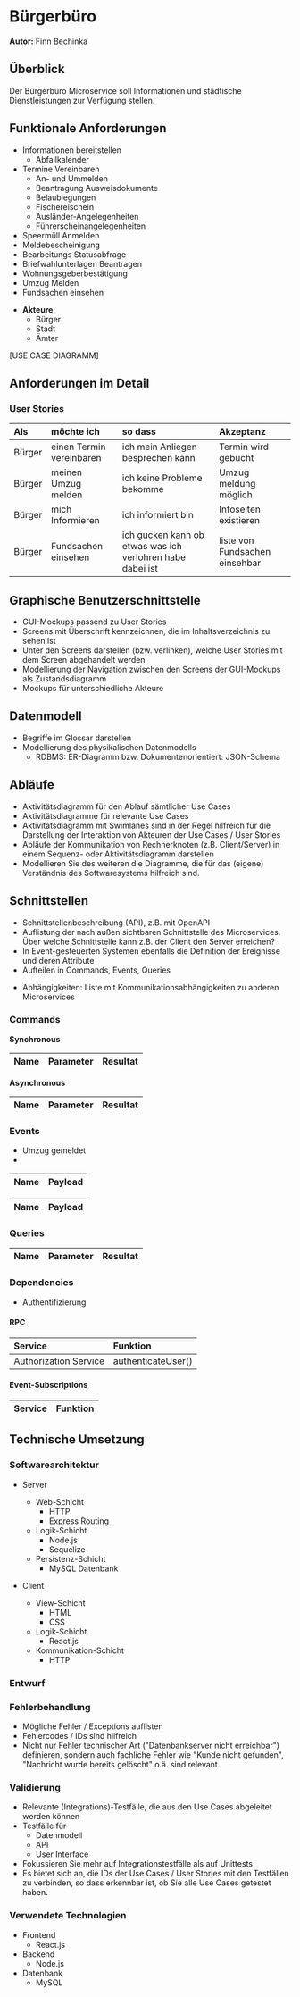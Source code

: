 # Bürgerbüro

**Autor:** Finn Bechinka

## Überblick

Der Bürgerbüro Microservice soll Informationen und städtische Dienstleistungen zur Verfügung stellen.


## Funktionale Anforderungen

- Informationen bereitstellen
  - Abfallkalender
- Termine Vereinbaren
  - An- und Ummelden
  - Beantragung Ausweisdokumente
  - Belaubiegungen
  - Fischereischein
  - Ausländer-Angelegenheiten
  - Führerscheinangelegenheiten
- Speermüll Anmelden
- Meldebescheinigung
- Bearbeitungs Statusabfrage
- Briefwahlunterlagen Beantragen
- Wohnungsgeberbestätigung
- Umzug Melden
- Fundsachen einsehen

* __Akteure__:
  * Bürger
  * Stadt
  * Ämter

[USE CASE DIAGRAMM]

## Anforderungen im Detail

### User Stories

| **Als** | **möchte ich** | **so dass** | **Akzeptanz** |
| :------ | :----- | :------ | :-------- |
| Bürger | einen Termin vereinbaren | ich mein Anliegen besprechen kann | Termin wird gebucht |
| Bürger | meinen Umzug melden | ich keine Probleme bekomme | Umzug meldung möglich |
| Bürger | mich Informieren | ich informiert bin | Infoseiten existieren |
| Bürger | Fundsachen einsehen | ich gucken kann ob etwas was ich verlohren habe dabei ist | liste von Fundsachen einsehbar |



## Graphische Benutzerschnittstelle

- GUI-Mockups passend zu User Stories
- Screens mit Überschrift kennzeichnen, die im Inhaltsverzeichnis zu sehen ist
- Unter den Screens darstellen (bzw. verlinken), welche User Stories mit dem Screen abgehandelt werden
- Modellierung der Navigation zwischen den Screens der GUI-Mockups als Zustandsdiagramm
- Mockups für unterschiedliche Akteure


## Datenmodell 

- Begriffe im Glossar darstellen
- Modellierung des physikalischen Datenmodells 
  - RDBMS: ER-Diagramm bzw. Dokumentenorientiert: JSON-Schema

## Abläufe

- Aktivitätsdiagramm für den Ablauf sämtlicher Use Cases
- Aktivitätsdiagramme für relevante Use Cases
- Aktivitätsdiagramm mit Swimlanes sind in der Regel hilfreich 
  für die Darstellung der Interaktion von Akteuren der Use Cases / User Stories
- Abläufe der Kommunikation von Rechnerknoten (z.B. Client/Server)
  in einem Sequenz- oder Aktivitätsdiagramm darstellen
- Modellieren Sie des weiteren die Diagramme, die für das (eigene) Verständnis des
  Softwaresystems hilfreich sind. 


## Schnittstellen

- Schnittstellenbeschreibung (API), z.B. mit OpenAPI 
- Auflistung der nach außen sichtbaren Schnittstelle des Microservices. Über welche Schnittstelle kann z.B. der Client den Server erreichen?
- In Event-gesteuerten Systemen ebenfalls die Definition der Ereignisse und deren Attribute
- Aufteilen in Commands, Events, Queries
* Abhängigkeiten: Liste mit Kommunikationsabhängigkeiten zu anderen Microservices

### Commands

**Synchronous**

| **Name** | **Parameter** | **Resultat** |
| :------ | :----- | :------ |


**Asynchronous**

| **Name** | **Parameter** | **Resultat** |
| :------ | :----- | :------ |


### Events

- Umzug gemeldet
- 

| **Name** | **Payload** | 
| :------ | :----- | 


| **Name** | **Payload** | 
| :------ | :----- | 


### Queries

| **Name** | **Parameter** | **Resultat** |
| :------ | :----- | :------ |


### Dependencies

- Authentifizierung

#### RPC

| **Service** | **Funktion** |
| :------ | :----- | 
| Authorization Service | authenticateUser() |


#### Event-Subscriptions

| **Service** | **Funktion** |
| :------ | :----- | 

## Technische Umsetzung

### Softwarearchitektur

* Server
  * Web-Schicht
    * HTTP
    * Express Routing
  * Logik-Schicht
    * Node.js
    * Sequelize
  * Persistenz-Schicht
    * MySQL Datenbank

* Client
  * View-Schicht
    * HTML
    * CSS
  * Logik-Schicht
    * React.js
  * Kommunikation-Schicht
    * HTTP

### Entwurf

### Fehlerbehandlung 

* Mögliche Fehler / Exceptions auflisten
* Fehlercodes / IDs sind hilfreich
* Nicht nur Fehler technischer Art ("Datenbankserver nicht erreichbar") definieren, sondern auch fachliche Fehler wie "Kunde nicht gefunden", "Nachricht wurde bereits gelöscht" o.ä. sind relevant. 

### Validierung

* Relevante (Integrations)-Testfälle, die aus den Use Cases abgeleitet werden können
* Testfälle für 
  - Datenmodell
  - API
  - User Interface
* Fokussieren Sie mehr auf Integrationstestfälle als auf Unittests
* Es bietet sich an, die IDs der Use Cases / User Stories mit den Testfällen zu verbinden,
  so dass erkennbar ist, ob Sie alle Use Cases getestet haben.

### Verwendete Technologien
* Frontend
  * React.js
* Backend
  * Node.js
* Datenbank
  * MySQL
